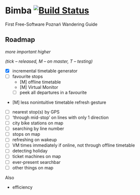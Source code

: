 # Bimba [![Build Status](https://travis-ci.org/apiote/Bimba.svg?branch=master)](https://travis-ci.org/apiote/Bimba)
First Free-Software Poznań Wandering Guide

## Roadmap

*more important higher*

*(tick – released, M – on master, T – testing)*

* [x] incremental timetable generator
* [ ] favourite stops
    * [M] offline timetable
    * [M] Virtual Monitor
    * [ ] peek all departures in a favourite
* [M] less nonintuitive timetable refresh gesture
* [ ] nearest stop(s) by GPS
* [ ] ‘through mid-stop’ on lines with only 1 direction
* [ ] city bike stations on map
* [ ] searching by line number
* [ ] stops on map
* [ ] refreshing on wakeup
* [ ] VM times immediately if online, not through offline timetable
* [ ] detecting holiday
* [ ] ticket machines on map
* [ ] ever-present searchbar
* [ ] other things on map

Also
* efficiency

